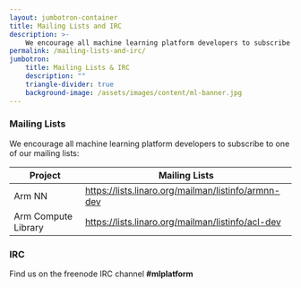 ```yaml
---
layout: jumbotron-container
title: Mailing Lists and IRC
description: >-
    We encourage all machine learning platform developers to subscribe to one of our mailing lists and joing the IRC channel on Freenode.
permalink: /mailing-lists-and-irc/
jumbotron:
    title: Mailing Lists & IRC
    description: ""
    triangle-divider: true
    background-image: /assets/images/content/ml-banner.jpg
---
```

<div class="col-xs-12 text-center" markdown="1">

### Mailing Lists

We encourage all machine learning platform developers to subscribe to one of our mailing lists:

</div>
<div class="col-xs-12 col-sm-8 col-sm-offset-2 p-b-20">
    <div class="double-scroll">
        <table class="table">
            <thead>
                <th>Project</th>
                <th>Mailing Lists</th>
            </thead>
            <tbody>
                <tr>
                    <td>Arm NN</td>
                    <td>
                       <a href="https://lists.linaro.org/mailman/listinfo/armnn-dev">https://lists.linaro.org/mailman/listinfo/armnn-dev</a>
                    </td>
                </tr>
                <tr>
                    <td>Arm Compute Library</td>
                    <td>
                        <a href="https://lists.linaro.org/mailman/listinfo/acl-dev">https://lists.linaro.org/mailman/listinfo/acl-dev</a>
                    </td>
                </tr>
            </tbody>
        </table>
    </div>
</div> 
<div class="col-xs-12 text-center">
    <h3>IRC</h3> 
    <p>
        Find us on the freenode IRC channel <strong>#mlplatform</strong>
    </p>                  
</div>

